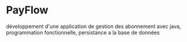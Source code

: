 # PayFlow
développement d'une application de gestion des abonnement avec java, programmation fonctionnelle, persistance a la base de données
